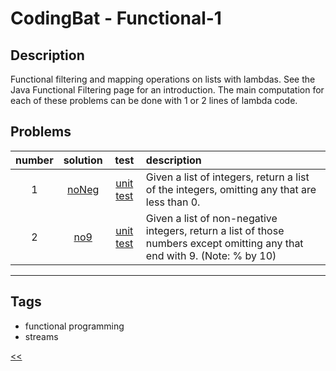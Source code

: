 # CodingBat - Functional-1
## Description
Functional filtering and mapping operations on lists with lambdas. See the Java Functional Filtering page for an introduction. The main computation for each of these problems can be done with 1 or 2 lines of lambda code.

## Problems
number|solution|test|description
:-:|:-:|:-:|:--
1|[noNeg](src/main/java/solutions/NoNeg.java)|[unit test](src/test/java/NoNegTest.java)|Given a list of integers, return a list of the integers, omitting any that are less than 0.
2|[no9](src/main/java/solutions/No9.java)|[unit test](src/test/java/No9Test.java)|Given a list of non-negative integers, return a list of those numbers except omitting any that end with 9. (Note: % by 10)
<hr/>
<!-- 0|[name](src/main/java/solutions)|[unit test](src/test/java)|desc-->

## Tags
- functional programming
- streams

[<<](../README.md#coding-bat)